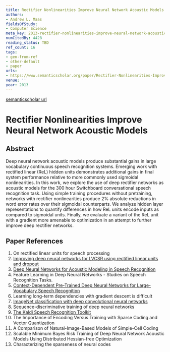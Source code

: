 ```yaml
---
title: Rectifier Nonlinearities Improve Neural Network Acoustic Models
authors:
- Andrew L. Maas
fieldsOfStudy:
- Computer Science
meta_key: 2013-rectifier-nonlinearities-improve-neural-network-acoustic-models
numCitedBy: 4428
reading_status: TBD
ref_count: 16
tags:
- gen-from-ref
- other-default
- paper
urls:
- https://www.semanticscholar.org/paper/Rectifier-Nonlinearities-Improve-Neural-Network-Maas/367f2c63a6f6a10b3b64b8729d601e69337ee3cc?sort=total-citations
venue: ''
year: 2013
---
```


[semanticscholar url](https://www.semanticscholar.org/paper/Rectifier-Nonlinearities-Improve-Neural-Network-Maas/367f2c63a6f6a10b3b64b8729d601e69337ee3cc?sort=total-citations)

# Rectifier Nonlinearities Improve Neural Network Acoustic Models

## Abstract

Deep neural network acoustic models produce substantial gains in large vocabulary continuous speech recognition systems. Emerging work with rectified linear (ReL) hidden units demonstrates additional gains in final system performance relative to more commonly used sigmoidal nonlinearities. In this work, we explore the use of deep rectifier networks as acoustic models for the 300 hour Switchboard conversational speech recognition task. Using simple training procedures without pretraining, networks with rectifier nonlinearities produce 2% absolute reductions in word error rates over their sigmoidal counterparts. We analyze hidden layer representations to quantify differences in how ReL units encode inputs as compared to sigmoidal units. Finally, we evaluate a variant of the ReL unit with a gradient more amenable to optimization in an attempt to further improve deep rectifier networks.

## Paper References

1. On rectified linear units for speech processing
2. [Improving deep neural networks for LVCSR using rectified linear units and dropout](2013-improving-deep-neural-networks-for-lvcsr-using-rectified-linear-units-and-dropout)
3. [Deep Neural Networks for Acoustic Modeling in Speech Recognition](2012-deep-neural-networks-for-acoustic-modeling-in-speech-recognition)
4. Feature Learning in Deep Neural Networks - Studies on Speech Recognition Tasks.
5. [Context-Dependent Pre-Trained Deep Neural Networks for Large-Vocabulary Speech Recognition](2012-context-dependent-pre-trained-deep-neural-networks-for-large-vocabulary-speech-recognition)
6. Learning long-term dependencies with gradient descent is difficult
7. [ImageNet classification with deep convolutional neural networks](2012-alexnet.md)
8. Sequence-discriminative training of deep neural networks
9. [The Kaldi Speech Recognition Toolkit](2011-the-kaldi-speech-recognition-toolkit)
10. The Importance of Encoding Versus Training with Sparse Coding and Vector Quantization
11. A Comparison of Natural-Image-Based Models of Simple-Cell Coding
12. Scalable Minimum Bayes Risk Training of Deep Neural Network Acoustic Models Using Distributed Hessian-free Optimization
13. Characterizing the sparseness of neural codes
